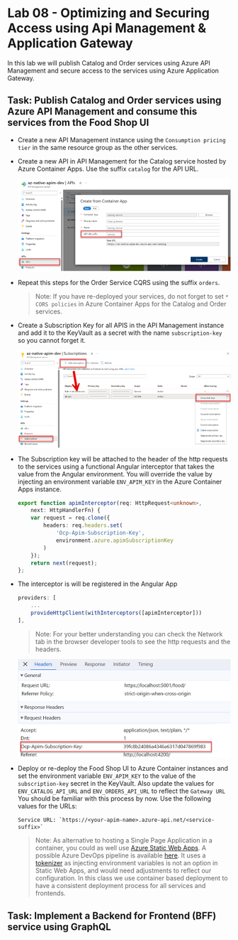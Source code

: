 # Lab 08 - Optimizing and Securing Access using Api Management & Application Gateway

In this lab we will publish Catalog and Order services using Azure API Management and secure access to the services using Azure Application Gateway.

## Task: Publish Catalog and Order services using Azure API Management and consume this services from the Food Shop UI

- Create a new API Management instance using the `Consumption pricing tier` in the same resource group as the other services.

- Create a new API in API Management for the Catalog service hosted by Azure Container Apps. Use the suffix `catalog` for the API URL.

    ![add-api](_images/add-api.png)

- Repeat this steps for the Order Service CQRS using the suffix `orders`.

    >Note: If you have re-deployed your services, do not forget to set `* CORS policies` in Azure Container Apps for the Catalog and Order services.

- Create a Subscription Key for all APIS in the API Management instance and add it to the KeyVault as a secret with the name `subscription-key` so you cannot forget it.

    ![subscription-key](_images/subscription-key.png)

- The Subscription key will be attached to the header of the http requests to the services using a functional Angular interceptor that takes the value from the Angular environment. You will override the value by injecting an environment variable `ENV_APIM_KEY` in the Azure Container Apps instance.

    ```typescript
    export function apimInterceptor(req: HttpRequest<unknown>,
        next: HttpHandlerFn) {
        var request = req.clone({
            headers: req.headers.set(
                'Ocp-Apim-Subscription-Key',
                environment.azure.apimSubscriptionKey
            )
        });
        return next(request);
    };
    ```

- The interceptor is will be registered in the Angular App

    ```typescript
    providers: [
        ...
        provideHttpClient(withInterceptors([apimInterceptor]))
    ],    
    ```

    >Note: For your better understanding you can check the Network tab in the browser developer tools to see the http requests and the headers.

    ![network-tab](_images/network-tab.png)

- Deploy or re-deploy the Food Shop UI to Azure Container instances and set the environment variable `ENV_APIM_KEY` to the value of the `subscription-key` secret in the KeyVault. Also update the values for `ENV_CATALOG_API_URL` and `ENV_ORDERS_API_URL` to reflect the `Gateway URL` You should be familiar with this process by now. Use the following values for the URLs:

    ```
    Service URL: `https://<your-apim-name>.azure-api.net/<service-suffix>`
    ```

    >Note: As alternative to hosting a Single Page Application in a container, you could as well use [Azure Static Web Apps](https://learn.microsoft.com/en-us/azure/static-web-apps/). A possible Azure DevOps pipeline is available [here](/app/deploy/pipelines/angular-ci-cd-swa.yml). It uses a [tokenizer](https://josh-ops.com/posts/angular-tokenization/) as injecting environment variables is not an option in Static Web Apps, and would need adjustments to reflect our configuration. In this class we use container based deployment to have a consistent deployment process for all services and frontends.

## Task: Implement a Backend for Frontend (BFF) service using GraphQL

